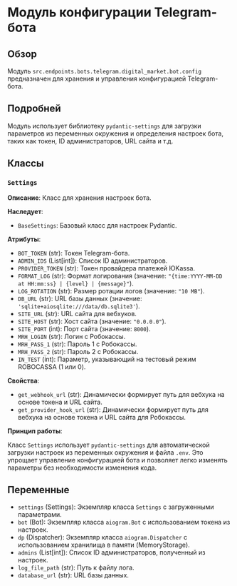 # Модуль конфигурации Telegram-бота

## Обзор

Модуль `src.endpoints.bots.telegram.digital_market.bot.config` предназначен для хранения и управления конфигурацией Telegram-бота.

## Подробней

Модуль использует библиотеку `pydantic-settings` для загрузки параметров из переменных окружения и определения настроек бота, таких как токен, ID администраторов, URL сайта и т.д.

## Классы

### `Settings`

**Описание**: Класс для хранения настроек бота.

**Наследует**:

*   `BaseSettings`: Базовый класс для настроек Pydantic.

**Атрибуты**:

*   `BOT_TOKEN` (str): Токен Telegram-бота.
*   `ADMIN_IDS` (List[int]): Список ID администраторов.
*   `PROVIDER_TOKEN` (str): Токен провайдера платежей ЮKassa.
*   `FORMAT_LOG` (str): Формат логирования (значение: `"{time:YYYY-MM-DD at HH:mm:ss} | {level} | {message}"`).
*   `LOG_ROTATION` (str): Размер ротации логов (значение: `"10 MB"`).
*   `DB_URL` (str): URL базы данных (значение: `'sqlite+aiosqlite:///data/db.sqlite3'`).
*   `SITE_URL` (str): URL сайта для вебхуков.
*   `SITE_HOST` (str): Хост сайта (значение: `"0.0.0.0"`).
*   `SITE_PORT` (int): Порт сайта (значение: `8000`).
*   `MRH_LOGIN` (str): Логин с Робокассы.
*   `MRH_PASS_1` (str): Пароль 1 с Робокассы.
*   `MRH_PASS_2` (str): Пароль 2 с Робокассы.
*   `IN_TEST` (int): Параметр, указывающий на тестовый режим ROBOCASSA (1 или 0).

**Свойства**:

*   `get_webhook_url` (str): Динамически формирует путь для вебхука на основе токена и URL сайта.
*   `get_provider_hook_url` (str): Динамически формирует путь для вебхука на основе токена и URL сайта для Робокассы.

**Принцип работы**:

Класс `Settings` использует `pydantic-settings` для автоматической загрузки настроек из переменных окружения и файла `.env`. Это упрощает управление конфигурацией бота и позволяет легко изменять параметры без необходимости изменения кода.

## Переменные

*   `settings` (Settings): Экземпляр класса `Settings` с загруженными параметрами.
*   `bot` (Bot): Экземпляр класса `aiogram.Bot` с использованием токена из настроек.
*   `dp` (Dispatcher): Экземпляр класса `aiogram.Dispatcher` с использованием хранилища в памяти (MemoryStorage).
*   `admins` (List[int]): Список ID администраторов, полученный из настроек.
*   `log_file_path` (str): Путь к файлу лога.
*   `database_url` (str): URL базы данных.